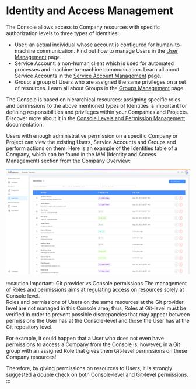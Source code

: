 # Identity and Access Management

The Console allows access to Company resources with specific authorization levels to three types of Identities:
- User: an actual individual whose account is configured for human-to-machine communication. Find out how to manage Users in the [User Management](/development_suite/identity-and-access-management/user-management.md) page. 
- Service Account: a non-human client which is used for automated processes and machine-to-machine communication. Learn all about Service Accounts in the [Service Account Management](/development_suite/identity-and-access-management/service-account-management.md) page. 
- Group: a group of Users who are assigned the same privileges on a set of resources. Learn all about Groups in the [Groups Management](/development_suite/identity-and-access-management/group-management.md) page. 

The Console is based on hierarchical resources: assigning specific roles and permissions to the above mentioned types of Identities is important for defining responsibilities and privileges within your Companies and Projects. Discover more about it in the [Console Levels and Permission Management](/development_suite/identity-and-access-management/console-levels-and-permission-management.md) documentation.

Users with enough administrative permission on a specific Company or Project can view the existing Users, Service Accounts and Groups and perform actions on them. Here is an example of the Identities table of a Company, which can be found in the IAM (Identity and Access Management) section from the Company Overview:  

![identities table](./img/identities_table.png)

:::caution Important: Git provider vs Console permissions
The management of Roles and permissions aims at regulating access on resources solely at Console level.  
Roles and permissions of Users on the same resources at the Git provider level are not managed in this Console area; thus, Roles at Git-level must be verified in order to prevent possible discrepancies that may appear between permissions the User has at the Console-level and those the User has at the Git repository level.

For example, it could happen that a User who does not even have permissions to access a Company from the Console is, however, in a Git group with an assigned Role that gives them Git-level permissions on these Company resources!

Therefore, by giving permissions on resources to Users, it is strongly suggested a double check on both Console-level and Git-level permissions.
:::